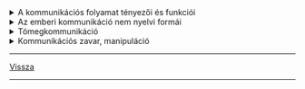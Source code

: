 <link rel='stylesheet' href='../../css/styles.css'/>

<details>
<summary>A kommunikációs folyamat tényezői és funkciói</summary>

---

## Kommunikáció: (közlésfolyamat)
>
A nyelvi kommunikáció a nyelvi jelrendszernek az emberi érintkezésben való szándékos és kölcsönös felhasználása.
Választások, döntések sorozata és társas tevékenység.
>
| A közlési folyamat tényezői |  |  |  |  |
| :-- | :-- | :-- | :-- | :-- |
| adó -| -csatorna -| -üzenet -| -csatorna -| -vevő |
| beszélő |  | kódnyelv |  | hallgató |

## Beszédhelyzetek
>
Funkciói, célja:
- tájékoztatás vagy ismeretterjesztés
- felhívás
- kapcsolatteremtés, tartás, zárás (köszönöm, viszlát)
- értelmező
- gyönyörködtető, esztétikai

---

</details>

<details>
<summary>Az emberi kommunikáció nem nyelvi formái</summary>

---

A beszéd mellett a gesztusoknak, mimkáknak, testtartásnak, járásnak, öltözködésnek...is fontos szerepe van. Minél többféle összehangolt jelzést kapunk, annál gazdagabb az élményünk a közlendőröl.

Metakommunikációnak nevezzük a szavakon túli, illetve azokkal párhuzamosan ható egyéb kifejező megnyilatkozásokat.

Közlésrendszernek körülbelül 7%-a verbális (szavak), 38%-a vokális (hangerő) és 55%-a nem verbális jelzés.
>
Metakommunikációban sokszor a rejtett lényegi mondanivaló fejeződik ki. 
Gyakran előfordul, hogy a verbális közlésnek éppen az ellentétjét fejezik ki a vele párhuzamos metakommunikációs jelzések.
A nem verbális jelzések nagy része velünk született, örökölt, más részük szerzett, tanult jelzésekből áll.

---

</details>

<details>
<summary>Tömegkommunikáció</summary>

---

### Tömegkommunikációs eszközök:
- újság
- rádió
- televízió
- internet

A tömegkommunikáció a média segítségével történik, funkciójuk elsősorban a tájékoztatás, szórakoztatás és tanítás.

Tömegkommunikáció olyan közlésfolyamat, amelyben a befogadó nagy létszámú heterogén sokaság. Az információ feladója mind időben, mind térben távol van a befogadótól, így legtöbbször nics közvetlen visszajelzésre lehetőség.

A kommunikációs eszközök "kikapcsolhatóak", így a folyamat megszakítható.

Célja: normák, értékek közvetítése, a közvélemény formálása, befolyásolása, közvetítés a hatalom és a társadalom között.

### Satjó műfajok

a legrégibb média műfaj, úgy juttattak el információkat, hogy a hármas követelménynek tesznek eleget:
- aktualitás (időszerű)
- perioditás (szabályos időközönkénti ismétlődés)
- publicitás (nyilvánosság)

### Leggyakoribb sajtó műfajok

#### tájékoztató műfajok:
- hír:
   - friss, közérdekű információ
   - a következő kérdésekre válaszol: *ki, mit, mikor, hol, miért, hogyan*
   - újságírás alapműfaja, tájékoztat
   - mindig címmel jelenik meg
- közlemény:
   - valamilyen vállalat, szervezet, magánszemély fontos közérdekű információt tartalmazó üzenete
- tudósítás:
   - a tudósító a helyszínről szolgáltat információkat
   - pontosnak, tárgyilagosnak, tényszerűnek kell lennie
   - megfogalmaz saját tapasztalatot, tehát fontos a személyes jelenlét
   - a tudósító csupán szemlélő
- riport:
   - az újságíró egyszerre elbeszélő és cselekvő
   - témája valamilyen izgalmas történet, szokatlan jelenség
   - a helyszínről az érintetteket megszólítva közöl
   - tárgyilagosságra törekszik de a tudósítónál több teret nyer a személyesség
   - párbeszédeket, helyzetrajzot, jellemfestést, személyes hangot alkalmaz
- interjú:
   - párbeszédes szerkezetű, riporter és riportalany
   - az újságíró csupán közvetítő, személyisége háttérbe szorul
   - témája bármilyen elméleti vagy gyakorlati kérdés lehet, amely az olvasó számára érdekes lehet 

véleményközlő műfajok:
- cikk:
   - tényszerű közlés a cikkíró véleményével, elemzésével
- kommentár (hírmagyarázat)
   - hírek, információk megértését segíti elő, háttéranyagok bemutatásával
   - megjelenhet, hírbe foglalva és elkülönülve is
   - célja a közvélemény formálás
   - fogalmakat magyaráz, értékel
- glossza
   - rövid, tömör, szókimondó, ironikus csattnóival záródó írás
   - bármilyen hétköznapi jelenséget gúnyolhat
   - személyes hangvételű
   - stíluseszközei: nagyítás, túlzás, fokozás
   - az olvasó érzelmeire kíván hatni
- nyílt levél
   - közérdekű, nyilvánosságra tartozó témájú
   - levél formában íródhat
   - ismert vagy kitalált (fiktív) személyhez szól
- olvasói levél
   - olvasók véleményét, hozzászólásait tartalmazza
   - rövidítve, átdolgozva jelenik meg
- kritika
   - műbírálat, értekező írás
   - tárgya lehet: irodalmi, színházi, képművészeti, zenei, film, ...

### Rádiós és televíziós műfajok

Egy részük felvételről, előre rögzítve és megszerkesztve kerül adásba, másik részük pedig élő adás

Terjesztés köre szerint lehet:
- világméretű
- országos
- határon túli
- helyi, regionális

Fenntartó szerint:
- közszolgálati
- kereskedelmi
- társadalmi

Műsorok témakörei szerint:
- egyprofilú
- többprofilú

### Internet

Az egész világot körülölelő számítógép hálózat.
Eltérés a töbi médiától, hogy van lehetőség kétirányú kommunikációra, kommentelésre és saját tartalmak feltöltésére.
Átfogó médium, mert mindhárom tömegkommunikációs eszköz tartalmát képes megjeleníteni.

Műfajai a hagyományos médiumok is kialakítják a saját internetes felületüket.

Új kommunikációs és tömegkommunikációs formák: közösségi oldalak, véleményközlő blogok, enciklopédiák, lexikonok, ...
A műfajhatárok elmosódnak.

### Kommunikációs zavar, manipuláció

---

</details>

<details>
<summary>Kommunikációs zavar, manipuláció</summary>

---

### kommunikációs zavar

Léteznek olyan kommunikációs problémák, amelyek gátolják a felek részvételét a kielégítő kommunikációban.
Ezek eredhetnek:
1. egyén szempontjából
1. fizikai okokból
1. lelki okokból
1. az ismeretek vagy a motiváció hiányából
1. közösség szempontjából:

---

</details>

---

[Vissza](../../../README.md)

---
